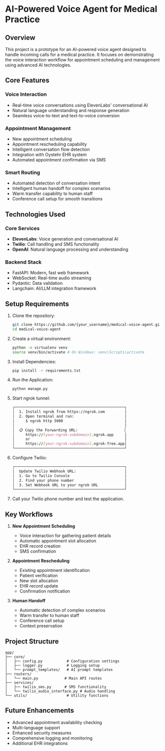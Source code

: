 # AI-Powered Voice Agent for Medical Practice

## Overview

This project is a prototype for an AI-powered voice agent designed to handle incoming calls for a medical practice. It focuses on demonstrating the voice interaction workflow for appointment scheduling and management using advanced AI technologies.

## Core Features

### Voice Interaction
- Real-time voice conversations using ElevenLabs' conversational AI
- Natural language understanding and response generation
- Seamless voice-to-text and text-to-voice conversion

### Appointment Management
- New appointment scheduling
- Appointment rescheduling capability
- Intelligent conversation flow detection
- Integration with Oystehr EHR system
- Automated appointment confirmation via SMS

### Smart Routing
- Automated detection of conversation intent
- Intelligent human handoff for complex scenarios
- Warm transfer capability to human staff
- Conference call setup for smooth transitions

## Technologies Used

### Core Services
- **ElevenLabs**: Voice generation and conversational AI
- **Twilio**: Call handling and SMS functionality
- **OpenAI**: Natural language processing and understanding

### Backend Stack
- FastAPI: Modern, fast web framework
- WebSocket: Real-time audio streaming
- Pydantic: Data validation
- Langchain: AI/LLM integration framework

## Setup Requirements

1. Clone the repository:
   ```bash
   git clone https://github.com/{your_username}/medical-voice-agent.git
   cd medical-voice-agent
   ```

2. Create a virtual environment:
   ```bash
   python -m virtualenv venv
   source venv/bin/activate # On Windows: venv\Scripts\activate
   ```

3. Install Dependencies:
   ```bash
   pip install -r requirements.txt
   ```

4. Run the Application:
   ```bash
   python manage.py
   ```

5. Start ngrok tunnel:
   ```bash
   ┌──────────────────────────────────────────────────┐
   │  1. Install ngrok from https://ngrok.com         │
   │  2. Open terminal and run:                       │
   │     $ ngrok http 5000                            │
   │                                                  │
   │  📋 Copy the Forwarding URL:                     │
   │     https://[your-ngrok-subdomain].ngrok.app     │
   │     or                                           │
   │     https://[your-ngrok-subdomain].ngrok-free.app│
   └──────────────────────────────────────────────────┘
   ```

6. Configure Twilio:
   ```bash
   ┌──────────────────────────────────────────────────┐
   │  Update Twilio Webhook URL:                      │
   │  1. Go to Twilio Console                         │
   │  2. Find your phone number                       │
   │  3. Set Webhook URL to your ngrok URL            │
   └──────────────────────────────────────────────────┘
   ```

7. Call your Twilio phone number and test the application.

## Key Workflows

1. **New Appointment Scheduling**
   - Voice interaction for gathering patient details
   - Automatic appointment slot allocation
   - EHR record creation
   - SMS confirmation

2. **Appointment Rescheduling**
   - Existing appointment identification
   - Patient verification
   - New slot allocation
   - EHR record update
   - Confirmation notification

3. **Human Handoff**
   - Automatic detection of complex scenarios
   - Warm transfer to human staff
   - Conference call setup
   - Context preservation

## Project Structure

```
app/
├── core/
│   ├── config.py           # Configuration settings
│   ├── logger.py           # Logging setup
│   └── prompt_templates/   # AI prompt templates
├── routers/
│   └── main.py            # Main API routes
├── services/
│   ├── twilio_sms.py      # SMS functionality
│   └── twilio_audio_interface.py # Audio handling
└── utils/                  # Utility functions
```

## Future Enhancements

- Advanced appointment availability checking
- Multi-language support
- Enhanced security measures
- Comprehensive logging and monitoring
- Additional EHR integrations

